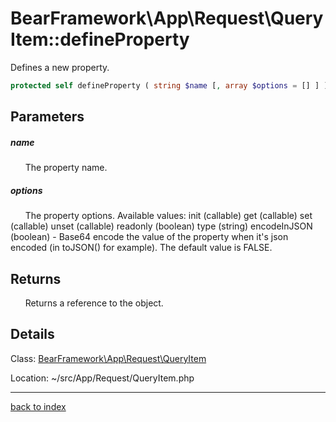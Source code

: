 # BearFramework\App\Request\QueryItem::defineProperty

Defines a new property.

```php
protected self defineProperty ( string $name [, array $options = [] ] )
```

## Parameters

##### name

&nbsp;&nbsp;&nbsp;&nbsp;&nbsp;&nbsp;The property name.

##### options

&nbsp;&nbsp;&nbsp;&nbsp;&nbsp;&nbsp;The property options. Available values:
init (callable)
get (callable)
set (callable)
unset (callable)
readonly (boolean)
type (string)
encodeInJSON (boolean) - Base64 encode the value of the property when it's json encoded (in toJSON() for example). The default value is FALSE.

## Returns

&nbsp;&nbsp;&nbsp;&nbsp;&nbsp;&nbsp;Returns a reference to the object.

## Details

Class: [BearFramework\App\Request\QueryItem](bearframework.app.request.queryitem.class.md)

Location: ~/src/App/Request/QueryItem.php

---

[back to index](index.md)

